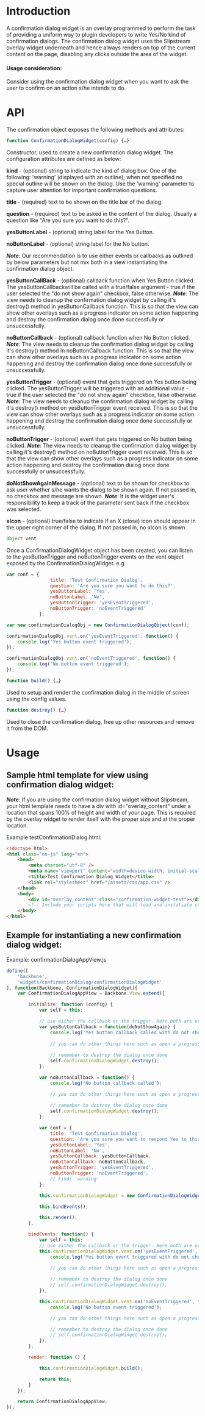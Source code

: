 # Introduction
A confirmation dialog widget is an overlay programmed to perform the task of providing a uniform way to plugin developers to write Yes/No kind of confirmation dialogs.
The confirmation dialog widget uses the Slipstream overlay widget underneath and hence always renders on top of the current content on the page, disabling any clicks outside the area of the widget.

#### Usage consideration:
Consider using the confirmation dialog widget when you want to ask the user to confirm on an action s/he intends to do.

# API
The confirmation object exposes the following methods and attributes:

```javascript
function ConfirmationDialogWidget(config) {…}
```

Constructor, used to create a new confirmation dialog widget.
The configuration attributes are defined as below:

**kind** - (optional) string to indicate the kind of dialog box. One of the following: 'warning' (displayed with an outline); when not specified no special outline will be shown on the dialog. Use the 'warning' parameter to capture user attention for important confirmation questions.

**title** - (required) text to be shown on the title bar of the dialog.

**question** - (required) text to be asked in the content of the dialog. Usually a question like "Are you sure you want to do this?".

**yesButtonLabel** - (optional) string label for the Yes Button.

**noButtonLabel** - (optional) string label for the No button.

***Note***: Our recommendation is to use either events or callbacks as outlined by below parameters but not mix both in a view instantiating the confirmation dialog object.

**yesButtonCallBack** - (optional) callback function when Yes Button clicked.  The yesButtonCallbackwill be called with a true/false argument - true if the user selected the "do not show again" checkbox, false otherwise.
***Note***: The view needs to cleanup the confirmation dialog widget by calling it's destroy() method in yesButtonCallback function. This is so that the view can show other overlays such as a progress indicator on some action happening and destroy the confirmation dialog once done successfully or unsuccessfully.

**noButtonCallback** - (optional) callback function when No Button clicked.
***Note***: The view needs to cleanup the confirmation dialog widget by calling it's destroy() method in noButtonCallback function. This is so that the view can show other overlays such as a progress indicator on some action happening and destroy the confirmation dialog once done successfully or unsuccessfully.

**yesButtonTrigger** - (optional) event that gets triggered on Yes button being clicked. The yesButtonTrigger  will be triggered with an additional value - true if the user selected the "do not show again" checkbox, false otherwise.
***Note***: The view needs to cleanup the confirmation dialog widget by calling it's destroy() method on yesButtonTrigger event received. This is so that the view can show other overlays such as a progress indicator on some action happening and destroy the confirmation dialog once done successfully or unsuccessfully.

**noButtonTrigger** - (optional) event that gets triggered on No button being clicked.
***Note***: The view needs to cleanup the confirmation dialog widget by calling it's destroy() method on noButtonTrigger event received. This is so that the view can show other overlays such as a progress indicator on some action happening and destroy the confirmation dialog once done successfully or unsuccessfully.

**doNotShowAgainMessage** - (optional) text to be shown for checkbox to ask user whether s/he wants the dialog to be shown again. If not passed in, no checkbox and message are shown. 
***Note***: It is the widget user's responsibility to keep a track of the parameter sent back if the checkbox was selected.

**xIcon** - (optional) true/false to indicate if an X (close) icon should appear in the upper right corner of the dialog. If not passed in, no xIcon is shown.

```javascript
Object vent
```
Once a ConfirmationDialogWidget object has been created, you can listen to the yesButtonTrigger and noButtonTrigger events on the vent object exposed by the ConfirmationDialogWidget.
e.g.
```javascript
var conf = {
                title: 'Test Confirmation Dialog',
                question: 'Are you sure you want to do this?',
                yesButtonLabel: 'Yes',
                noButtonLabel: 'No',
                yesButtonTrigger: 'yesEventTriggered',
                noButtonTrigger: 'noEventTriggered'
            };

var new confirmationDialogObj = new ConfirmationDialogObject(conf);

confirmationDialogObj.vent.on('yesEventTriggered', function() {
	console.log('Yes button event triggered');
});

confirmationDialogObj.vent.on('noEventTriggered', function() {
	console.log('No button event triggered');
});
```


```javascript
function build() {…}
```

Used to setup and render the confirmation dialog in the middle of screen using the config values.

```javascript
function destroy() {…}
```

Used to close the confirmation dialog, free up other resources and remove it from the DOM.


# Usage

## Sample html template for view using confirmation dialog widget:
***Note***: If you are using the confirmation dialog widget without Slipstream, your html template needs to have a div with id="overlay_content" under a location that spans 100% of height and width of your page. This is required by the overlay widget to render itself with the proper size and at the proper location.

Example testConfirmationDialog.html:

```html
<!doctype html>
<html class="no-js" lang="en">
    <head>
        <meta charset="utf-8" />
        <meta name="viewport" content="width=device-width, initial-scale=1.0" />
        <title>Test Confirmation Dialog Widget</title>
        <link rel="stylesheet" href="/assets/css/app.css" />
    </head>
    <body>
        <div id="overlay_content" class="confirmation-widget-test"></div>
		<!-- Include your scripts here that will load and instatiate confirmationDialogAppView below -->
    </body>
</html>

```

## Example for instantiating a new confirmation dialog widget:

Example: confirmationDialogAppView.js

```javascript
define([
    'backbone',
    'widgets/confirmationDialog/confirmationDialogWidget'
], function(Backbone, ConfirmationDialogWidget){
    var ConfirmationDialogAppView = Backbone.View.extend({

        initialize: function (config) {
            var self = this;

            // use either the callback or the trigger. Here both are used only as an example
            var yesButtonCallback = function(doNotShowAgain) {
                console.log('Yes button callback called with do not show checkbox', doNotShowAgain? 'selected': 'unselected');
                
                // you can do other things here such as open a progress view overlay
                
                // remember to destroy the dialog once done
                self.confirmationDialogWidget.destroy();
            };

            var noButtonCallback = function() {
                console.log('No button callback called');

                // you can do other things here such as open a progress view overlay
                
                // remember to destroy the dialog once done
                self.confirmationDialogWidget.destroy();
            };

            var conf = {
                title: 'Test Confirmation Dialog',
                question: 'Are you sure you want to respond Yes to this question?',
                yesButtonLabel: 'Yes',
                noButtonLabel: 'No',
                yesButtonCallback: yesButtonCallback,
                noButtonCallback: noButtonCallback,
                yesButtonTrigger: 'yesEventTriggered',
                noButtonTrigger: 'noEventTriggered',
                // kind: 'warning'
            };

            this.confirmationDialogWidget = new ConfirmationDialogWidget(conf);

            this.bindEvents();

            this.render();
        },

        bindEvents: function() {
            var self = this;
            // use either the callback or the trigger. Here both are used only as an example
            this.confirmationDialogWidget.vent.on('yesEventTriggered', function(doNotShowAgain) {
                console.log('Yes button event triggered with do not show checkbox', doNotShowAgain? 'selected': 'unselected');
                
                // you can do other things here such as open a progress view overlay

                // remember to destroy the dialog once done
                // self.confirmationDialogWidget.destroy();
            });

            this.confirmationDialogWidget.vent.on('noEventTriggered', function() {
                console.log('No button event triggered');

                // you can do other things here such as open a progress view overlay

                // remember to destroy the dialog once done
                // self.confirmationDialogWidget.destroy();
            });
        },

        render: function () {

            this.confirmationDialogWidget.build();

            return this;
        }
    });

    return ConfirmationDialogAppView;
});
```
